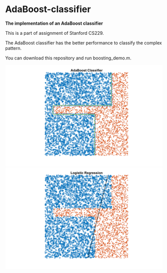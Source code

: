 # AdaBoost-classifier

**The implementation of an AdaBoost classifier**

This is a part of assignment of Stanford CS229.

The AdaBoost classifier has the better performance to classify the complex pattern.

You can download this repository and run boosting_demo.m.

<img src="https://github.com/hsihsun/AdaBoost-Classifier/blob/master/Result/AdaBoost_Classifier.png" width="500"/> <img src="https://github.com/hsihsun/AdaBoost-Classifier/blob/master/Result/Logistic_Regression.png" width="500"/> 

